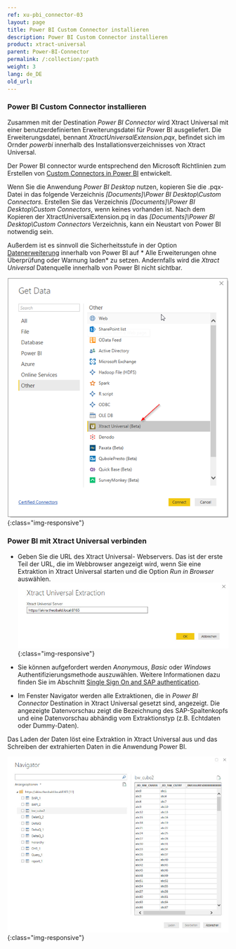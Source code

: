 ```yaml
---
ref: xu-pbi_connector-03
layout: page
title: Power BI Custom Connector installieren
description: Power BI Custom Connector installieren
product: xtract-universal
parent: Power-BI-Connector
permalink: /:collection/:path
weight: 3
lang: de_DE
old_url: 
---
```


### Power BI Custom Connector installieren
Zusammen mit der Destination *Power BI Connector* wird Xtract Universal mit einer benutzerdefinierten Erweiterungsdatei für Power BI ausgeliefert. Die Erweiterungsdatei, bennant *XtractUniversalExtension.pqx*, befindet sich im Ornder *powerbi* innerhalb des  Installationsverzeichnisses von Xtract Universal.

Der Power BI connector wurde entsprechend den Microsoft Richtlinien zum Erstellen von  [Custom Connectors in Power BI](https://docs.microsoft.com/de-de/power-bi/desktop-connector-extensibility) entwickelt.

Wenn Sie die Anwendung *Power BI Desktop* nutzen, kopieren Sie die .pqx-Datei in das folgende Verzeichnis *[Documents]\Power BI Desktop\Custom Connectors*. Erstellen Sie das Verzeichnis  *[Documents]\Power BI Desktop\Custom Connectors*, wenn keines vorhanden ist. Nach dem Kopieren der XtractUniversalExtension.pq in das  *[Documents]\Power BI Desktop\Custom Connectors* Verzeichnis, kann ein Neustart von Power BI notwendig sein. <br>

Außerdem ist es sinnvoll die Sicherheitsstufe in der Option [Datenerweiterung](https://docs.microsoft.com/de-de/power-bi/desktop-connector-extensibility#data-extension-security) innerhalb von Power BI  auf * Alle Erweiterungen ohne Überprüfung oder Warnung laden* zu setzen. Andernfalls wird die *Xtract Universal* Datenquelle innerhalb von Power BI nicht sichtbar.

![powerbi-datasource](/img/content/XU_pbi_connector_xu_datasouce.png){:class="img-responsive"}

### Power BI mit Xtract Universal verbinden

* Geben Sie die URL des Xtract Universal- Webservers. Das ist der erste Teil der URL, die im Webbrowser angezeigt wird, wenn Sie eine Extraktion in Xtract Universal starten und die Option *Run in Browser* auswählen.
![powerbi-XU_URL](/img/content/XU_pbi_connector_XU_URL.jpg){:class="img-responsive"}

* Sie können aufgefordert werden  *Anonymous*, *Basic* oder *Windows* Authentifizierungsmethode auszuwählen. Weitere Informationen dazu finden Sie im Abschnitt [Single Sign On and SAP authentication](./pbi-SSO).

* Im Fenster Navigator werden alle Extraktionen, die in  *Power BI Connector* Destination in Xtract Universal gesetzt sind, angezeigt. Die angezeigte Datenvorschau zeigt die Bezeichnung des SAP-Spaltenkopfs und eine Datenvorschau abhändig vom Extraktionstyp (z.B. Echtdaten oder Dummy-Daten).

Das Laden der Daten löst eine Extraktion in Xtract Universal aus und das Schreiben der extrahierten Daten in die Anwendung Power BI.

![powerbi-navigator](/img/content/XU_pbi_connector_navigator.jpg){:class="img-responsive"}